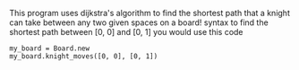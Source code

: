 This program uses dijkstra's algorithm to find the shortest path that a knight can take between any two given spaces on a board!
syntax
to find the shortest path between [0, 0] and [0, 1]
you would use this code
```
my_board = Board.new
my_board.knight_moves([0, 0], [0, 1])
```

